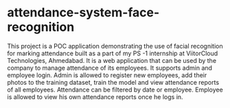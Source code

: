 # attendance-system-face-recognition

This project is a POC application demonstrating the use of facial recognition for marking attendance built as a part of my PS -1 internship at ViitorCloud Technologies, Ahmedabad.
It is a web application that can be used by the company to manage attendance of its employees. It supports admin and employee login. Admin is allowed to register new employees, add their photos to the training dataset, train the model and view attendance reports of all employees. Attendance can be filtered by date or employee. Employee is allowed to view his own attendance reports once he logs in.
